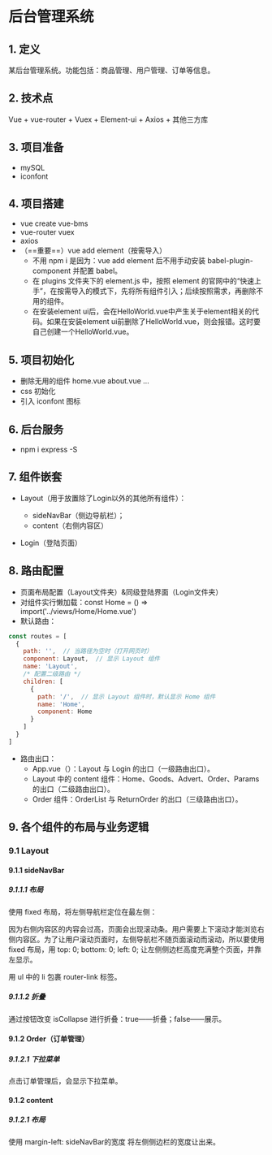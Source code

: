 # 后台管理系统

## 1. 定义

某后台管理系统。功能包括：商品管理、用户管理、订单等信息。

## 2. 技术点

Vue + vue-router + Vuex + Element-ui + Axios + 其他三方库

## 3. 项目准备

- mySQL
- iconfont

## 4. 项目搭建

- vue create vue-bms
- vue-router vuex
- axios
- （==重要==）vue add element（按需导入）
  - 不用 npm i 是因为：vue add element 后不用手动安装 babel-plugin-component 并配置 babel。
  - 在 plugins 文件夹下的 element.js 中，按照 element 的官网中的“快速上手”，在按需导入的模式下，先将所有组件引入；后续按照需求，再删除不用的组件。
  - 在安装element ui后，会在HelloWorld.vue中产生关于element相关的代码。如果在安装element ui前删除了HelloWorld.vue，则会报错。这时要自己创建一个HelloWorld.vue。

## 5. 项目初始化

- 删除无用的组件 home.vue about.vue …
- css 初始化
- 引入 iconfont 图标

## 6. 后台服务

- npm i express -S

## 7. 组件嵌套

- Layout（用于放置除了Login以外的其他所有组件）：
  - sideNavBar（侧边导航栏）；
  - content（右侧内容区）

- Login（登陆页面）

## 8. 路由配置

- 页面布局配置（Layout文件夹）&同级登陆界面（Login文件夹）
- 对组件实行懒加载：const Home = () => import('../views/Home/Home.vue')
- 默认路由：

```js
const routes = [
  {
    path: '',  // 当路径为空时（打开网页时）
    component: Layout,  // 显示 Layout 组件
    name: 'Layout',
    /* 配置二级路由 */
    children: [
      {
        path: '/',  // 显示 Layout 组件时，默认显示 Home 组件
        name: 'Home',
        component: Home
      }
    ]
  }
]
```

- 路由出口：
  - App.vue（<router-view></router-view>）：Layout 与 Login 的出口（一级路由出口）。
  - Layout 中的 content 组件：Home、Goods、Advert、Order、Params的出口（二级路由出口）。
  - Order 组件：OrderList 与 ReturnOrder 的出口（三级路由出口）。

## 9. 各个组件的布局与业务逻辑

### 9.1 Layout

#### 9.1.1 sideNavBar

##### 9.1.1.1 布局

使用 fixed 布局，将左侧导航栏定位在最左侧：

​		因为右侧内容区的内容会过高，页面会出现滚动条。用户需要上下滚动才能浏览右侧内容区。为了让用户滚动页面时，左侧导航栏不随页面滚动而滚动，所以要使用 fixed 布局，用 top: 0; bottom: 0; left: 0; 让左侧侧边栏高度充满整个页面，并靠左显示。

用 ul 中的 li 包裹 router-link 标签。

##### 9.1.1.2 折叠

通过按钮改变 isCollapse 进行折叠：true——折叠；false——展示。

#### 9.1.2 Order（订单管理）

##### 9.1.2.1 下拉菜单

点击订单管理后，会显示下拉菜单。

#### 9.1.2 content

##### 9.1.2.1 布局

使用 margin-left: sideNavBar的宽度 将左侧侧边栏的宽度让出来。
